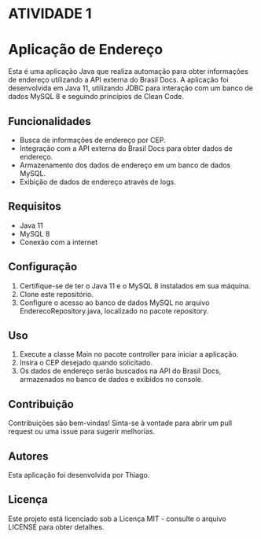 # ATIVIDADE 1

# Aplicação de Endereço

Esta é uma aplicação Java que realiza automação para obter informações de endereço utilizando a API externa do Brasil Docs. A aplicação foi desenvolvida em Java 11, utilizando JDBC para interação com um banco de dados MySQL 8 e seguindo princípios de Clean Code.

## Funcionalidades
- Busca de informações de endereço por CEP.
- Integração com a API externa do Brasil Docs para obter dados de endereço.
- Armazenamento dos dados de endereço em um banco de dados MySQL.
- Exibição de dados de endereço através de logs.

## Requisitos
- Java 11
- MySQL 8
- Conexão com a internet

## Configuração
1. Certifique-se de ter o Java 11 e o MySQL 8 instalados em sua máquina.
2. Clone este repositório.
3. Configure o acesso ao banco de dados MySQL no arquivo EnderecoRepository.java, localizado no pacote repository.

## Uso
1. Execute a classe Main no pacote controller para iniciar a aplicação.
2. Insira o CEP desejado quando solicitado.
3. Os dados de endereço serão buscados na API do Brasil Docs, armazenados no banco de dados e exibidos no console.

## Contribuição
Contribuições são bem-vindas! Sinta-se à vontade para abrir um pull request ou uma issue para sugerir melhorias.

## Autores
Esta aplicação foi desenvolvida por Thiago.

## Licença
Este projeto está licenciado sob a Licença MIT - consulte o arquivo LICENSE para obter detalhes.
